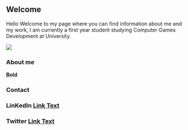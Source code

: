 ## Welcome 

Hello
Welcome to my page where you can find information about me and my work, I am currently a first year student studying Computer Games Development at University.

<img src="gamepad.png"></img>




  ### About me



**Bold** 








### Contact

### LinKedIn [Link Text](https://www.linkedin.com/in/danny-lau-a99791199/)
### Twitter  [Link Text](https://twitter.com/dannyla62778988/)
